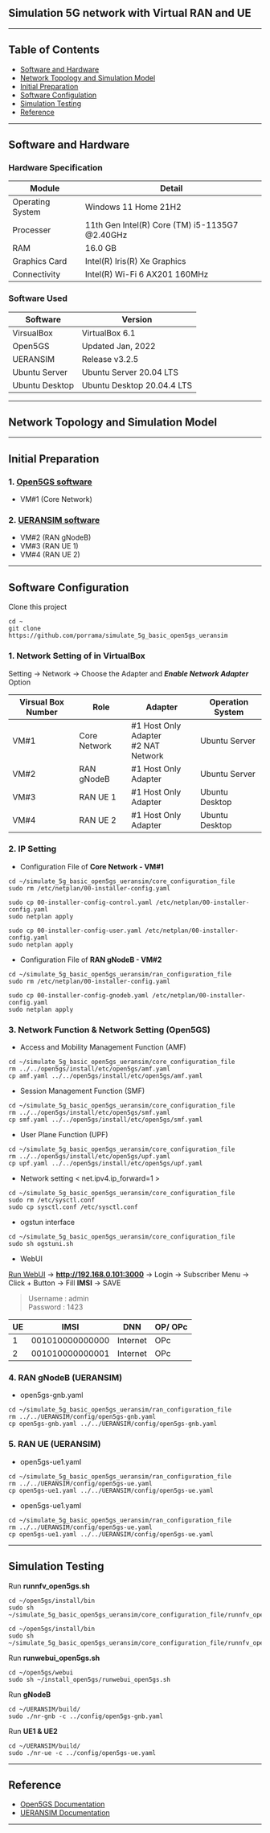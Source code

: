 ## Simulation 5G network with Virtual RAN and UE

---

## Table of Contents
- [Software and Hardware](#id-specification)
- [Network Topology and Simulation Model](#id-overview)
- [Initial Preparation](#id-init)
- [Software Configulation](#id-configure)
- [Simulation Testing](#id-testing)
- [Reference](#id-reference)

---

<div id='id-specification'/>

## Software and Hardware

### Hardware Specification
| Module           | Detail                                         |
| -----------      | -----------                                    |
| Operating System | Windows 11 Home 21H2                           |
| Processer        | 11th Gen Intel(R) Core (TM) i5-1135G7 @2.40GHz |
| RAM              | 16.0 GB                                        |
| Graphics Card    | Intel(R) Iris(R) Xe Graphics                   |
| Connectivity     | Intel(R) Wi-Fi 6 AX201 160MHz                  |

### Software Used
| Software        | Version                     |
| -----------     | -----------                 |
| VirsualBox      | VirtualBox 6.1              |
| Open5GS         | Updated Jan, 2022           |
| UERANSIM        | Release v3.2.5              |
| Ubuntu Server   | Ubuntu Server 20.04 LTS     |
| Ubuntu Desktop  | Ubuntu Desktop 20.04.4 LTS  |

---

<div id='id-overview'/>

## Network Topology and Simulation Model

---

<div id='id-init'/>

## Initial Preparation

### 1. [Open5GS software](https://github.com/porrama/install_open5gs) 
- VM#1 (Core Network)

### 2. [UERANSIM software](https://github.com/porrama/install_ueransim) 
- VM#2 (RAN gNodeB)
- VM#3 (RAN UE 1)
- VM#4 (RAN UE 2)

---

<div id='id-configure'/>

## Software Configuration

Clone this project
~~~
cd ~
git clone https://github.com/porrama/simulate_5g_basic_open5gs_ueransim
~~~

### 1. Network Setting of in VirtualBox

Setting -> Network -> Choose the Adapter and ***Enable Network Adapter*** Option

| Virsual Box Number | Role             | Adapter                                   | Operation System  |
| -----------        | -----------      | -----------                               | -----------       |
| VM#1               | Core Network     | #1 Host Only Adapter <br> #2 NAT Network  | Ubuntu Server     |
| VM#2               | RAN gNodeB       | #1 Host Only Adapter                      | Ubuntu Server     |
| VM#3               | RAN UE 1         | #1 Host Only Adapter                      | Ubuntu Desktop    |
| VM#4               | RAN UE 2         | #1 Host Only Adapter                      | Ubuntu Desktop    |

### 2. IP Setting

- Configuration File of **Core Network - VM#1**
~~~
cd ~/simulate_5g_basic_open5gs_ueransim/core_configuration_file
sudo rm /etc/netplan/00-installer-config.yaml
~~~
~~~
sudo cp 00-installer-config-control.yaml /etc/netplan/00-installer-config.yaml
sudo netplan apply
~~~
~~~
sudo cp 00-installer-config-user.yaml /etc/netplan/00-installer-config.yaml
sudo netplan apply
~~~

- Configuration File of **RAN gNodeB - VM#2** 
~~~
cd ~/simulate_5g_basic_open5gs_ueransim/ran_configuration_file
sudo rm /etc/netplan/00-installer-config.yaml
~~~
~~~
sudo cp 00-installer-config-gnodeb.yaml /etc/netplan/00-installer-config.yaml
sudo netplan apply
~~~

### 3. Network Function & Network Setting (Open5GS)

- Access and Mobility Management Function (AMF)
~~~
cd ~/simulate_5g_basic_open5gs_ueransim/core_configuration_file
rm ../../open5gs/install/etc/open5gs/amf.yaml
cp amf.yaml ../../open5gs/install/etc/open5gs/amf.yaml
~~~

-  Session Management Function (SMF)
~~~
cd ~/simulate_5g_basic_open5gs_ueransim/core_configuration_file
rm ../../open5gs/install/etc/open5gs/smf.yaml
cp smf.yaml ../../open5gs/install/etc/open5gs/smf.yaml
~~~

- User Plane Function (UPF)
~~~
cd ~/simulate_5g_basic_open5gs_ueransim/core_configuration_file
rm ../../open5gs/install/etc/open5gs/upf.yaml
cp upf.yaml ../../open5gs/install/etc/open5gs/upf.yaml
~~~

- Network setting < net.ipv4.ip_forward=1 >
~~~
cd ~/simulate_5g_basic_open5gs_ueransim/core_configuration_file
sudo rm /etc/sysctl.conf
sudo cp sysctl.conf /etc/sysctl.conf
~~~

- ogstun interface
~~~
cd ~/simulate_5g_basic_open5gs_ueransim/core_configuration_file
sudo sh ogstuni.sh
~~~


- WebUI

[Run WebUI](#id-webui) -> **http://192.168.0.101:3000** -> Login -> Subscriber Menu -> Click + Button -> Fill **IMSI** -> SAVE 

> Username : admin <br>
> Password : 1423

| UE              | IMSI                | DNN                | OP/ OPc            |
| -----------     | -----------         | -----------        | -----------        |
| 1               | 001010000000000     | Internet           | OPc                | 
| 2               | 001010000000001     | Internet           | OPc                |


### 4. RAN gNodeB (UERANSIM)

- open5gs-gnb.yaml
~~~
cd ~/simulate_5g_basic_open5gs_ueransim/ran_configuration_file
rm ../../UERANSIM/config/open5gs-gnb.yaml
cp open5gs-gnb.yaml ../../UERANSIM/config/open5gs-gnb.yaml
~~~

### 5. RAN UE (UERANSIM)

- open5gs-ue1.yaml
~~~
cd ~/simulate_5g_basic_open5gs_ueransim/ran_configuration_file
rm ../../UERANSIM/config/open5gs-ue.yaml
cp open5gs-ue1.yaml ../../UERANSIM/config/open5gs-ue.yaml
~~~

- open5gs-ue1.yaml
~~~
cd ~/simulate_5g_basic_open5gs_ueransim/ran_configuration_file
rm ../../UERANSIM/config/open5gs-ue.yaml
cp open5gs-ue1.yaml ../../UERANSIM/config/open5gs-ue.yaml
~~~

---

<div id='id-testing'/>

## Simulation Testing

Run **runnfv_open5gs.sh**
~~~
cd ~/open5gs/install/bin
sudo sh ~/simulate_5g_basic_open5gs_ueransim/core_configuration_file/runnfv_open5gs_control.sh
~~~ 
~~~
cd ~/open5gs/install/bin
sudo sh ~/simulate_5g_basic_open5gs_ueransim/core_configuration_file/runnfv_open5gs_user.sh
~~~ 

<div id='id-webui'/>

Run **runwebui_open5gs.sh** 
~~~
cd ~/open5gs/webui
sudo sh ~/install_open5gs/runwebui_open5gs.sh
~~~


Run **gNodeB**
~~~
cd ~/UERANSIM/build/
sudo ./nr-gnb -c ../config/open5gs-gnb.yaml
~~~

Run **UE1 & UE2**
~~~
cd ~/UERANSIM/build/
sudo ./nr-ue -c ../config/open5gs-ue.yaml
~~~

---

<div id='id-reference'/>

## Reference
- [Open5GS Documentation](https://open5gs.org/open5gs/docs/guide/02-building-open5gs-from-sources/)
- [UERANSIM Documentation](https://github.com/aligungr/UERANSIM)


---
